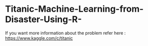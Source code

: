 # Titanic-Machine-Learning-from-Disaster-Using-R-
If you want more information about the problem refer here : https://www.kaggle.com/c/titanic
